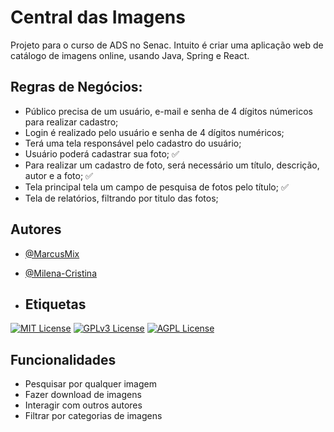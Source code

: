 # Central das Imagens

Projeto para o curso de ADS no Senac. Intuito é criar uma aplicação web de catálogo de imagens online, usando Java, Spring e React.

## Regras de Negócios:
- Público precisa de um usuário, e-mail e senha de 4 dígitos númericos para realizar cadastro;
- Login é realizado pelo usuário e senha de 4 dígitos numéricos;
- Terá uma tela responsável pelo cadastro do usuário;
- Usuário poderá cadastrar sua foto; ✅
- Para realizar um cadastro de foto, será necessário um título, descrição, autor e a foto; ✅
- Tela principal tela um campo de pesquisa de fotos pelo título; ✅
- Tela de relatórios, filtrando por titulo das fotos; 

## Autores


- [@MarcusMix](https://www.github.com/marcusmix)
- [@Milena-Cristina](https://www.github.com/milena-cristina)

- ## Etiquetas

[![MIT License](https://img.shields.io/badge/License-MIT-green.svg)](https://choosealicense.com/licenses/mit/)
[![GPLv3 License](https://img.shields.io/badge/License-GPL%20v3-yellow.svg)](https://opensource.org/licenses/)
[![AGPL License](https://img.shields.io/badge/license-AGPL-blue.svg)](http://www.gnu.org/licenses/agpl-3.0)


## Funcionalidades
- Pesquisar por qualquer imagem
- Fazer download de imagens
- Interagir com outros autores
- Filtrar por categorias de imagens
